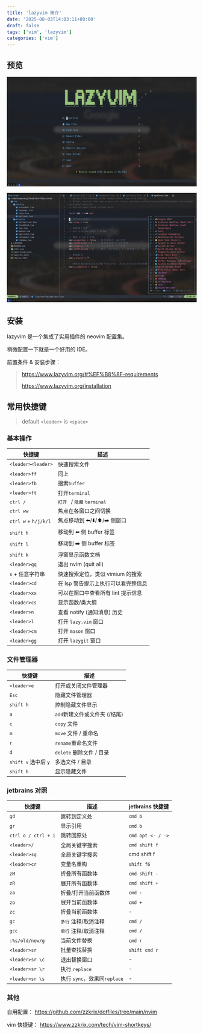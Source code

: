```yaml
---
title: 'lazyvim 简介'
date: '2025-08-03T14:03:11+08:00'
draft: false
tags: ['vim', 'lazyvim']
categories: ['vim']
---
```


## 预览

![](https://raw.githubusercontent.com/zzkrix/blog-images/main/assets/2025-08-03-18-55-05-Azmm13.jpg)

![](https://raw.githubusercontent.com/zzkrix/blog-images/main/assets/2025-08-03-18-52-57-FJ05Cf.jpg)

## 安装

lazyvim 是一个集成了实用插件的 neovim 配置集。

稍微配置一下就是一个好用的 IDE。

前置条件 & 安装步骤：

> https://www.lazyvim.org/#%EF%B8%8F-requirements
>
> https://www.lazyvim.org/installation

## 常用快捷键

> default `<leader>` is `<space>`

### 基本操作

| 快捷键               | 描述                                |
| -------------------- | ----------------------------------- |
| `<leader><leader>`   | 快速搜索文件                        |
| `<leader>ff`         | 同上                                |
| `<leader>fb`         | 搜索`buffer`                        |
| `<leader>ft`         | 打开`terminal`                      |
| `ctrl /`             | `打开 ` / `隐藏` `terminal`         |
| `ctrl ww`            | 焦点在各窗口之间切换                |
| `ctrl w` + `h/j/k/l` | 焦点移动到 ⬅️/⬇️/⬆️/➡️ 侧窗口       |
| `shift h`            | 移动到 ⬅️ 侧 buffer 标签            |
| `shift l`            | 移动到 ➡️ 侧 buffer 标签            |
| `shift k`            | 浮窗显示函数文档                    |
| `<leader>qq`         | 退出 nvim (quit all)                |
| `s` + 任意字符串     | 快速搜索定位，类似 vimium 的搜索    |
| `<leader>cd`         | 在 lsp 警告提示上执行可以看完整信息 |
| `<leader>xx`         | 可以在窗口中查看所有 lint 提示信息  |
| `<leader>cs`         | 显示函数/类大纲                     |
| `<leader>n`          | 查看 notify (通知消息) 历史         |
| `<leader>l`          | 打开 `lazy.vim` 窗口                |
| `<leader>cm`         | 打开 `mason` 窗口                   |
| `<leader>gg`         | 打开 `lazygit` 窗口                 |

### 文件管理器

| 快捷键               | 描述                          |
| -------------------- | ----------------------------- |
| `<leader>e`          | 打开或关闭文件管理器          |
| `Esc`                | 隐藏文件管理器                |
| `shift h`            | 控制隐藏文件显示              |
| `a`                  | `add`新建文件或文件夹 (/结尾) |
| `c`                  | `copy` 文件                   |
| `m`                  | `move` 文件 / 重命名          |
| `r`                  | `rename`重命名文件            |
| `d`                  | `delete` 删除文件 / 目录      |
| `shift v` 选中后 `y` | 多选文件 / 目录               |
| `shift h`            | 显示隐藏文件                  |

### jetbrains 对照

| 快捷键              | 描述                         | jetbrains 快捷键  |
| ------------------- | ---------------------------- | ----------------- |
| `gd`                | 跳转到定义处                 | `cmd b`           |
| `gr`                | 显示引用                     | `cmd b`           |
| `ctrl o / ctrl + i` | 跳转回原处                   | `cmd opt <- / ->` |
| `<leader>/`<br>     | 全局关键字搜索               | `cmd shift f`     |
| `<leader>sg`        | 全局关键字搜索               | cmd shift f       |
| `<leader>cr`        | 变量名重构                   | `shift f6`        |
| `zM`                | 折叠所有函数体               | `cmd shift -`     |
| `zR`                | 展开所有函数体               | `cmd shift +`     |
| `za`                | 折叠/打开当前函数体          | `cmd - `          |
| `zo`                | 展开当前函数体               | `cmd + `          |
| `zc`                | 折叠当前函数体               | -                 |
| `gc`                | `多行` 注释/取消注释         | `cmd /`           |
| `gcc`               | `单行` 注释/取消注释         | `cmd /`           |
| `:%s/old/new/g`     | 当前文件替换                 | `cmd r`           |
| `<leader>sr`        | 批量查找替换                 | `shift cmd r`     |
| `<leader>sr \c`     | 退出替换窗口                 | -                 |
| `<leader>sr \r`     | 执行 `replace`               | -                 |
| `<leader>sr \s`     | 执行 `sync`，效果同`replace` | -                 |

### 其他

自用配置： <https://github.com/zzkrix/dotfiles/tree/main/nvim>

vim 快捷键： <https://www.zzkrix.com/tech/vim-shortkeys/>
